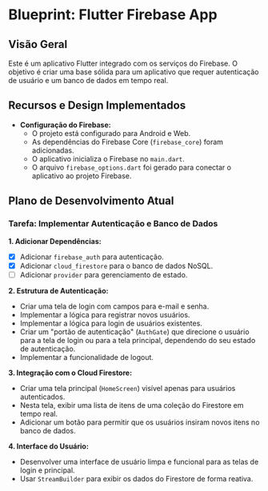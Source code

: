 
# Blueprint: Flutter Firebase App

## Visão Geral

Este é um aplicativo Flutter integrado com os serviços do Firebase. O objetivo é criar uma base sólida para um aplicativo que requer autenticação de usuário e um banco de dados em tempo real.

## Recursos e Design Implementados

- **Configuração do Firebase:**
  - O projeto está configurado para Android e Web.
  - As dependências do Firebase Core (`firebase_core`) foram adicionadas.
  - O aplicativo inicializa o Firebase no `main.dart`.
  - O arquivo `firebase_options.dart` foi gerado para conectar o aplicativo ao projeto Firebase.

## Plano de Desenvolvimento Atual

### Tarefa: Implementar Autenticação e Banco de Dados

**1. Adicionar Dependências:**
   - [x] Adicionar `firebase_auth` para autenticação.
   - [x] Adicionar `cloud_firestore` para o banco de dados NoSQL.
   - [ ] Adicionar `provider` para gerenciamento de estado.

**2. Estrutura de Autenticação:**
   - Criar uma tela de login com campos para e-mail e senha.
   - Implementar a lógica para registrar novos usuários.
   - Implementar a lógica para login de usuários existentes.
   - Criar um "portão de autenticação" (`AuthGate`) que direcione o usuário para a tela de login ou para a tela principal, dependendo do seu estado de autenticação.
   - Implementar a funcionalidade de logout.

**3. Integração com o Cloud Firestore:**
   - Criar uma tela principal (`HomeScreen`) visível apenas para usuários autenticados.
   - Nesta tela, exibir uma lista de itens de uma coleção do Firestore em tempo real.
   - Adicionar um botão para permitir que os usuários insiram novos itens no banco de dados.

**4. Interface do Usuário:**
   - Desenvolver uma interface de usuário limpa e funcional para as telas de login e principal.
   - Usar `StreamBuilder` para exibir os dados do Firestore de forma reativa.
